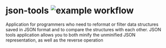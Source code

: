 # json-tools ![example workflow](https://github.com/michaelo-ponteski/json-tools/actions/workflows/ci.yml/badge.svg)
Application for programmers who need to reformat or filter data structures saved in JSON format and to compare the structures with each other. JSON tools application allows you to both minify the unminified JSON representation, as well as the reverse operation
